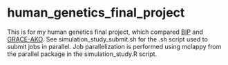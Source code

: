 # human_genetics_final_project
This is for my human genetics final project, which compared [BIP](https://academic-oup-com.ezp2.lib.umn.edu/biostatistics/article/24/1/124/6272946) and [GRACE-AKO](https://bmcbioinformatics-biomedcentral-com.ezp2.lib.umn.edu/articles/10.1186/s12859-022-05016-y). See simulation_study_submit.sh for the .sh script used to submit jobs in parallel. Job parallelization is performed using mclappy from the parallel package in the simulation_study.R script.